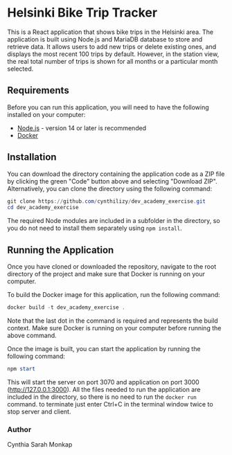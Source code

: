 # Helsinki Bike Trip Tracker

This is a React application that shows bike trips in the Helsinki area. The application is built using Node.js and MariaDB database to store and retrieve data. It allows users to add new trips or delete existing ones, and displays the most recent 100 trips by default. However, in the station view, the real total number of trips is shown for all months or a particular month selected.
## Requirements

Before you can run this application, you will need to have the following installed on your computer:

- [Node.js](https://nodejs.org/) - version 14 or later is recommended
- [Docker](https://www.docker.com/)

## Installation

You can download the directory containing the application code as a ZIP file by clicking the green "Code" button above and selecting "Download ZIP". Alternatively, you can clone the directory using the following command:

```powershell
git clone https://github.com/cynthilizy/dev_academy_exercise.git
cd dev_academy_exercise
```
The required Node modules are included in a subfolder in the directory, so you do not need to install them separately using `npm install`.
## Running the Application
Once you have cloned or downloaded the repository, navigate to the root directory of the project and make sure that Docker is running on your computer.

To build the Docker image for this application, run the following command:

```powershell
docker build -t dev_academy_exercise .
```

Note that the last dot in the command is required and represents the build context. Make sure Docker is running on your computer before running the above command.

Once the image is built, you can start the application by running the following command:

```powershell
npm start
```
This will start the server on port 3070 and application on port 3000 (http://127.0.0.1:3000). All the files needed to run the application are included in the directory, so there is no need to run the `docker run` command. to terminate just enter Ctrl+C in the terminal window twice to stop server and client.
### Author
Cynthia Sarah Monkap



